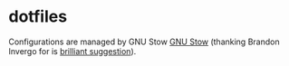 # dotfiles

Configurations are managed by GNU Stow [GNU Stow](https://www.gnu.org/software/stow/) (thanking Brandon Invergo for is [brilliant suggestion](http://brandon.invergo.net/news/2012-05-26-using-gnu-stow-to-manage-your-dotfiles.html)).